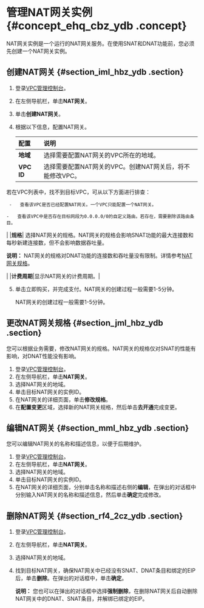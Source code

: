 # 管理NAT网关实例 {#concept_ehq_cbz_ydb .concept}

NAT网关实例是一个运行的NAT网关服务。在使用SNAT和DNAT功能前，您必须先创建一个NAT网关实例。

## 创建NAT网关 {#section_iml_hbz_ydb .section}

1.  登录[VPC管理控制台](https://vpcnext.console.aliyun.com/nat/)。
2.  在左侧导航栏，单击**NAT网关**。
3.  单击**创建NAT网关**。
4.  根据以下信息，配置NAT网关。

    |配置|说明|
    |:-|:-|
    |**地域**|选择需要配置NAT网关的VPC所在的地域。|
    |**VPC ID**| 选择需要配置NAT网关的VPC。创建NAT网关后，将不能修改VPC。

 若在VPC列表中，找不到目标VPC，可从以下方面进行排查：

     -   查看该VPC是否已经配置NAT网关。一个VPC只能配置一个NAT网关。

    -   查看该VPC中是否存在目标网段为0.0.0.0/0的自定义路由。若存在，需要删除该路由条目。

 |
    |**规格**| 选择NAT网关的规格。NAT网关的规格会影响SNAT功能的最大连接数和每秒新建连接数，但不会影响数据吞吐量。

 **说明：** NAT网关的规格对DNAT功能的连接数和吞吐量没有限制。详情参考[NAT网关规格](cn.zh-CN/用户指南/NAT网关规格.md#)。

 |
    |**计费周期**|显示NAT网关的计费周期。|

5.  单击立即购买，并完成支付。NAT网关的创建过程一般需要1-5分钟。

    NAT网关的创建过程一般需要1-5分钟。


## 更改NAT网关规格 {#section_jml_hbz_ydb .section}

您可以根据业务需要，修改NAT网关的规格。NAT网关的规格仅对SNAT的性能有影响，对DNAT性能没有影响。

1.  登录[VPC管理控制台](https://vpcnext.console.aliyun.com/nat/)。
2.  在左侧导航栏，单击**NAT网关**。
3.  选择NAT网关的地域。
4.  单击目标NAT网关的实例ID。
5.  在NAT网关的详细页面，单击**修改规格**。
6.  在**配置变更**区域，选择新的NAT网关规格，然后单击**去开通**完成变更。

## 编辑NAT网关 {#section_mml_hbz_ydb .section}

您可以编辑NAT网关的名称和描述信息，以便于后期维护。

1.  登录[VPC管理控制台](https://vpcnext.console.aliyun.com/nat/)。
2.  在左侧导航栏，单击**NAT网关**。
3.  选择NAT网关的地域。
4.  单击目标NAT网关的实例ID。
5.  在NAT网关的详细页面，分别单击名称和描述右侧的**编辑**，在弹出的对话框中分别输入NAT网关的名称和描述信息，然后单击**确定**完成修改。

## 删除NAT网关 {#section_rf4_2cz_ydb .section}

1.  登录[VPC管理控制台](https://vpcnext.console.aliyun.com/nat/)。
2.  在左侧导航栏，单击**NAT网关**。
3.  选择NAT网关的地域。
4.  找到目标NAT网关，确保NAT网关中已经没有SNAT、DNAT条目和绑定的EIP后，单击**删除**。在弹出的对话框中，单击**确定**。

    **说明：** 您也可以在弹出的对话框中选择**强制删除**，在删除NAT网关后自动删除NAT网关中的DNAT、SNAT条目，并解绑已绑定的EIP。


